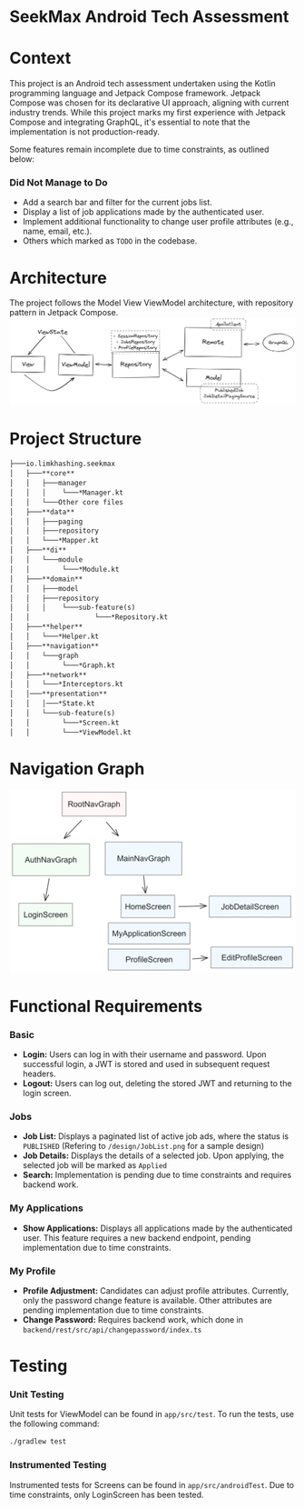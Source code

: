 # SeekMax Android Tech Assessment

# Context

This project is an Android tech assessment undertaken using the Kotlin programming language and Jetpack Compose framework. Jetpack Compose was chosen for its declarative UI approach, aligning with current industry trends. While this project marks my first experience with Jetpack Compose and integrating GraphQL, it's essential to note that the implementation is not production-ready.

Some features remain incomplete due to time constraints, as outlined below:

### Did Not Manage to Do

- Add a search bar and filter for the current jobs list.
- Display a list of job applications made by the authenticated user.
- Implement additional functionality to change user profile attributes (e.g., name, email, etc.).
- Others which marked as `TODO` in the codebase.

# Architecture
The project follows the Model View ViewModel architecture, with repository pattern in Jetpack Compose. 
![Architecture.png](Architecture.png)

# Project Structure
```markdown
├───io.limkhashing.seekmax
│   ├───**core**
│   │   ├───manager
│   │   │    └───*Manager.kt
│   │   └───Other core files
│   ├───**data**
│   │   ├───paging
│   │   ├───repository
│   │   └───*Mapper.kt
│   ├───**di**
│   │   └───module
│   │        └───*Module.kt
│   ├───**domain**
│   │   ├───model
│   │   ├───repository
│   │   │    └───sub-feature(s)
│   │                └───*Repository.kt
│   ├───**helper**
│   │   └───*Helper.kt
│   ├───**navigation**
│   │   └───graph
│   │        └───*Graph.kt
│   ├───**network**
│   │   └───*Interceptors.kt
│   │───**presentation**
│   │   │───*State.kt
│   │   └───sub-feature(s)
│   │        └───*Screen.kt
│   │        └───*ViewModel.kt
```

# Navigation Graph
![Navigation Graph.png](Navigation%20Graph.png)

# Functional Requirements

### Basic

- **Login:** Users can log in with their username and password. Upon successful login, a JWT is stored and used in subsequent request headers.
- **Logout:** Users can log out, deleting the stored JWT and returning to the login screen.

### Jobs

- **Job List:** Displays a paginated list of active job ads, where the status is `PUBLISHED` (Refering to `/design/JobList.png` for a sample design)
- **Job Details:** Displays the details of a selected job. Upon applying, the selected job will be marked as `Applied`
- **Search:** Implementation is pending due to time constraints and requires backend work.

### My Applications

- **Show Applications:** Displays all applications made by the authenticated user. This feature requires a new backend endpoint, pending implementation due to time constraints.

### My Profile

- **Profile Adjustment:** Candidates can adjust profile attributes. Currently, only the password change feature is available. Other attributes are pending implementation due to time constraints.
- **Change Password:** Requires backend work, which done in `backend/rest/src/api/changepassword/index.ts`

# Testing

### Unit Testing
Unit tests for ViewModel can be found in `app/src/test`. To run the tests, use the following command:
```bash
./gradlew test
```

### Instrumented Testing
Instrumented tests for Screens can be found in `app/src/androidTest`. Due to time constraints, only LoginScreen has been tested.